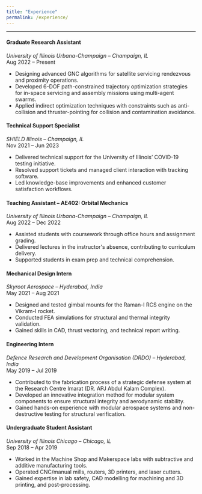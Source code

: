 ```yaml
---
title: "Experience"
permalink: /experience/
---
```


---

#### **Graduate Research Assistant**  
*University of Illinois Urbana-Champaign – Champaign, IL*  
Aug 2022 – Present 
  - Designing advanced GNC algorithms for satellite servicing rendezvous and proximity operations.  
  - Developed 6-DOF path-constrained trajectory optimization strategies for in-space servicing and assembly missions using multi-agent swarms.  
  - Applied indirect optimization techniques with constraints such as anti-collision and thruster-pointing for collision and contamination avoidance.

#### **Technical Support Specialist**  
*SHIELD Illinois – Champaign, IL*  
Nov 2021 – Jun 2023  
  - Delivered technical support for the University of Illinois’ COVID-19 testing initiative.  
  - Resolved support tickets and managed client interaction with tracking software.  
  - Led knowledge-base improvements and enhanced customer satisfaction workflows.

#### **Teaching Assistant – AE402: Orbital Mechanics**  
*University of Illinois Urbana-Champaign – Champaign, IL*  
Aug 2022 – Dec 2022  
  - Assisted students with coursework through office hours and assignment grading.  
  - Delivered lectures in the instructor's absence, contributing to curriculum delivery.  
  - Supported students in exam prep and technical comprehension.

#### **Mechanical Design Intern**  
*Skyroot Aerospace – Hyderabad, India*  
May 2021 – Aug 2021  
  - Designed and tested gimbal mounts for the Raman-I RCS engine on the Vikram-I rocket.  
  - Conducted FEA simulations for structural and thermal integrity validation.  
  - Gained skills in CAD, thrust vectoring, and technical report writing.

#### **Engineering Intern**  
*Defence Research and Development Organisation (DRDO) – Hyderabad, India*  
May 2019 – Jul 2019  
  - Contributed to the fabrication process of a strategic defense system at the Research Centre Imarat (DR. APJ Abdul Kalam Complex).  
  - Developed an innovative integration method for modular system components to ensure structural integrity and aerodynamic stability.  
  - Gained hands-on experience with modular aerospace systems and non-destructive testing for structural verification.

#### **Undergraduate Student Assistant**  
*University of Illinois Chicago – Chicago, IL*  
Sep 2018 – Apr 2019  
  - Worked in the Machine Shop and Makerspace labs with subtractive and additive manufacturing tools.  
  - Operated CNC/manual mills, routers, 3D printers, and laser cutters.  
  - Gained expertise in lab safety, CAD modelling for machining and 3D printing, and post-processing.
